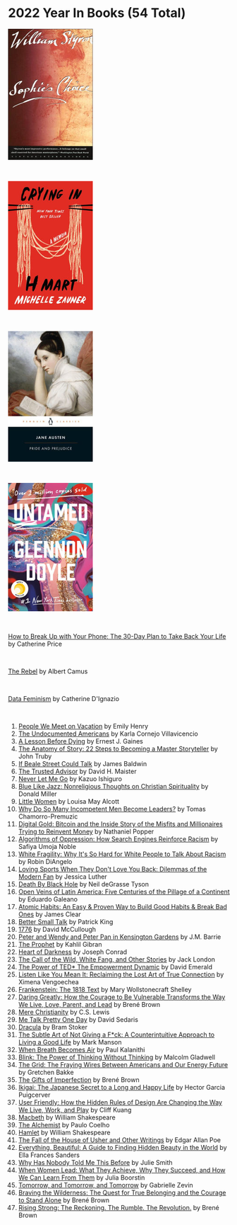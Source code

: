 # 2022 Year In Books (54 Total)

[![Sophie's Choice by William Styron](./Book_Covers/Sophies_Choice.jpg)](https://www.barnesandnoble.com/w/sophies-choice-william-styron/1100407919?ean=9780679736370)

<br/>

[![Crying in H Mart by Michelle Zauner](./Book_Covers/Crying_In_H_Mart.jpg)](https://www.barnesandnoble.com/w/crying-in-h-mart-michelle-zauner/1137397295?ean=9780525657743) 

<br />

[![Pride and Prejudice by Jane Austen](./Book_Covers/Pride_And_Prejudice.jpg)](https://www.barnesandnoble.com/w/pride-and-prejudice-jane-austen/1002057084?ean=9780141439518)

<br />

[![Untamed by Glennon Doyle](./Book_Covers/Untamed.jpg)](https://www.barnesandnoble.com/w/untamed-glennon-doyle/1134074545?ean=9781984801258)

<br />

[How to Break Up with Your Phone: The 30-Day Plan to Take Back Your Life]() by Catherine Price

<br />

[The Rebel]() by Albert Camus

<br />

[Data Feminism]() by Catherine D'Ignazio

<br />


1. [People We Meet on Vacation]() by Emily Henry
1. [The Undocumented Americans]() by Karla Cornejo Villavicencio
1. [A Lesson Before Dying]() by Ernest J. Gaines
1. [The Anatomy of Story: 22 Steps to Becoming a Master Storyteller]() by John Truby
1. [If Beale Street Could Talk]() by James Baldwin
1. [The Trusted Advisor]() by David H. Maister
1. [Never Let Me Go]() by Kazuo Ishiguro
1. [Blue Like Jazz: Nonreligious Thoughts on Christian Spirituality]() by Donald Miller
1. [Little Women]() by Louisa May Alcott
1. [Why Do So Many Incompetent Men Become Leaders?]() by Tomas Chamorro-Premuzic
1. [Digital Gold: Bitcoin and the Inside Story of the Misfits and Millionaires Trying to Reinvent Money]() by Nathaniel Popper
1. [Algorithms of Oppression: How Search Engines Reinforce Racism]() by Safiya Umoja Noble
1. [White Fragility: Why It's So Hard for White People to Talk About Racism]() by Robin DiAngelo
1. [Loving Sports When They Don't Love You Back: Dilemmas of the Modern Fan]() by Jessica Luther
1. [Death By Black Hole]() by Neil deGrasse Tyson
1. [Open Veins of Latin America: Five Centuries of the Pillage of a Continent]() by Eduardo Galeano
1. [Atomic Habits: An Easy & Proven Way to Build Good Habits & Break Bad Ones]() by James Clear
1. [Better Small Talk]() by Patrick King
1. [1776]() by David McCullough
1. [Peter and Wendy and Peter Pan in Kensington Gardens]() by J.M. Barrie
1. [The Prophet]() by Kahlil Gibran
1. [Heart of Darkness]() by Joseph Conrad
1. [The Call of the Wild, White Fang, and Other Stories]() by Jack London
1. [The Power of TED* The Empowerment Dynamic]() by David Emerald
1. [Listen Like You Mean It: Reclaiming the Lost Art of True Connection]() by Ximena Vengoechea
1. [Frankenstein: The 1818 Text]() by Mary Wollstonecraft Shelley
1. [Daring Greatly: How the Courage to Be Vulnerable Transforms the Way We Live, Love, Parent, and Lead]() by Brené Brown
1. [Mere Christianity]() by C.S. Lewis
1. [Me Talk Pretty One Day]() by David Sedaris
1. [Dracula]() by Bram Stoker
1. [The Subtle Art of Not Giving a F*ck: A Counterintuitive Approach to Living a Good Life]() by Mark Manson
1. [When Breath Becomes Air]() by Paul Kalanithi
1. [Blink: The Power of Thinking Without Thinking]() by Malcolm Gladwell
1. [The Grid: The Fraying Wires Between Americans and Our Energy Future]() by Gretchen Bakke
1. [The Gifts of Imperfection]() by Brené Brown
1. [Ikigai: The Japanese Secret to a Long and Happy Life]() by Hector Garcia Puigcerver
1. [User Friendly: How the Hidden Rules of Design Are Changing the Way We Live, Work, and Play]() by Cliff Kuang
1. [Macbeth]() by William Shakespeare
1. [The Alchemist]() by Paulo Coelho
1. [Hamlet]() by William Shakespeare
1. [The Fall of the House of Usher and Other Writings]() by Edgar Allan Poe
1. [Everything, Beautiful: A Guide to Finding Hidden Beauty in the World]() by Ella Frances Sanders
1. [Why Has Nobody Told Me This Before]() by Julie Smith
1. [When Women Lead: What They Achieve, Why They Succeed, and How We Can Learn From Them]() by Julia Boorstin
1. [Tomorrow, and Tomorrow, and Tomorrow]() by Gabrielle Zevin
1. [Braving the Wilderness: The Quest for True Belonging and the Courage to Stand Alone]() by Brené Brown
1. [Rising Strong: The Reckoning. The Rumble. The Revolution.]() by Brené Brown
